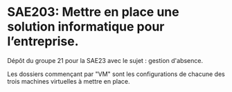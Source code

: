 # SAE203: Mettre en place une solution informatique pour l’entreprise.

Dépôt du groupe 21 pour la SAE23 avec le sujet : gestion d'absence.

Les dossiers commençant par "VM" sont les configurations de chacune des trois machines virtuelles à mettre en place.
